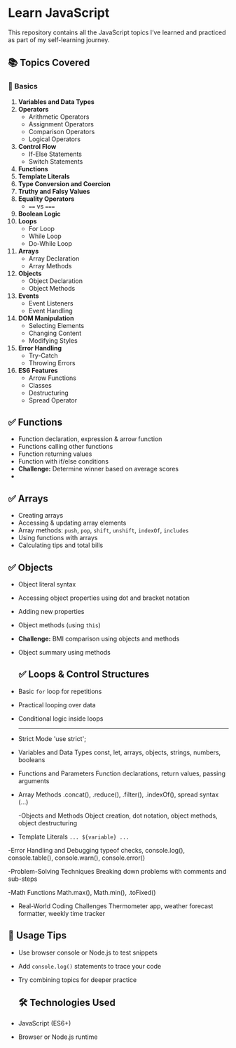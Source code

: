 # Learn JavaScript

This repository contains all the JavaScript topics I’ve learned and practiced as part of my self-learning journey.

## 📚 Topics Covered

### 🔹 Basics
1. **Variables and Data Types**
2. **Operators**
   - Arithmetic Operators
   - Assignment Operators
   - Comparison Operators
   - Logical Operators
3. **Control Flow**
   - If-Else Statements
   - Switch Statements
4. **Functions**
5. **Template Literals**
6. **Type Conversion and Coercion**
7. **Truthy and Falsy Values**
8. **Equality Operators**
   - `==` vs `===`
9. **Boolean Logic**
10. **Loops**
    - For Loop
    - While Loop
    - Do-While Loop
11. **Arrays**
    - Array Declaration
    - Array Methods
12. **Objects**
    - Object Declaration
    - Object Methods
13. **Events**
    - Event Listeners
    - Event Handling
14. **DOM Manipulation**
    - Selecting Elements
    - Changing Content
    - Modifying Styles
15. **Error Handling**
    - Try-Catch
    - Throwing Errors
16. **ES6 Features**
    - Arrow Functions
    - Classes
    - Destructuring
    - Spread Operator
      
## ✅ Functions
- Function declaration, expression & arrow function  
- Functions calling other functions  
- Function returning values  
- Function with if/else conditions  
- **Challenge:** Determine winner based on average scores
- 
## ✅ Arrays
- Creating arrays  
- Accessing & updating array elements  
- Array methods: `push`, `pop`, `shift`, `unshift`, `indexOf`, `includes`  
- Using functions with arrays  
- Calculating tips and total bills

## ✅ Objects
- Object literal syntax  
- Accessing object properties using dot and bracket notation  
- Adding new properties  
- Object methods (using `this`)  
- **Challenge:** BMI comparison using objects and methods  
- Object summary using methods

  ## ✅ Loops & Control Structures
- Basic `for` loop for repetitions  
- Practical looping over data  
- Conditional logic inside loops

  -----------------------------------------

-  Strict Mode
 'use strict';

- Variables and Data Types
 const, let, arrays, objects, strings, numbers, booleans

- Functions and Parameters
 Function declarations, return values, passing arguments

- Array Methods
 .concat(), .reduce(), .filter(), .indexOf(), spread syntax (...)

  -Objects and Methods
 Object creation, dot notation, object methods, object destructuring

- Template Literals
 `... ${variable} ...`

-Error Handling and Debugging
 typeof checks, console.log(), console.table(), console.warn(), console.error()

 -Problem-Solving Techniques
 Breaking down problems with comments and sub-steps

 -Math Functions
 Math.max(), Math.min(), .toFixed()

 - Real-World Coding Challenges
 Thermometer app, weather forecast formatter, weekly time tracker

  ## 🧠 Usage Tips
- Use browser console or Node.js to test snippets  
- Add `console.log()` statements to trace your code  
- Try combining topics for deeper practice

  ## 🛠 Technologies Used
- JavaScript (ES6+)  
- Browser or Node.js runtime
